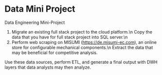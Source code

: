 # Data Mini Project

Data Engineering Mini-Project
1. Migrate an existing full stack project to the cloud platform.\n
    Copy the data that you have for full stack project into SQL server.\n
2. Perform web scraping on MISUMI (https://de.misumi-ec.com), an online store for configurable mechanical components.\n
    Extract the data that may be beneficial for competitive analysis.

Use these data sources, perform ETL, and generate a final output with DWH layers that data analysts may then analyze.
